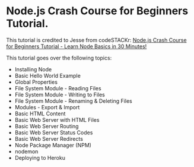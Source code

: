 # Node.js Crash Course for Beginners Tutorial.
This tutorial is credited to Jesse from codeSTACKr:
[Node.js Crash Course for Beginners Tutorial - Learn Node Basics in 30 Minutes!](https://youtu.be/2LUdnb-mls0)

This tutorial goes over the following topics:

* Installing Node
* Basic Hello World Example
* Global Properties
* File System Module - Reading Files
* File System Module - Writing to Files
* File System Module - Renaming & Deleting Files
* Modules - Export & Import
* Basic HTML Content
* Basic Web Server with HTML Files
* Basic Web Server Routing
* Basic Web Server Status Codes
* Basic Web Server Redirects
* Node Package Manager (NPM)
* nodemon
* Deploying to Heroku
